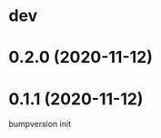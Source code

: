 dev
===


0.2.0 (2020-11-12)
==================


0.1.1 (2020-11-12)
==================
bumpversion init